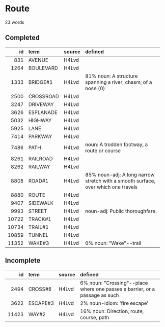 # Route

23 words

## Completed

|    id | term      | source   | defined                                                                           |
|------:|:----------|:---------|:----------------------------------------------------------------------------------|
|   831 | AVENUE    | H4Lvd    |                                                                                   |
|  1264 | BOULEVARD | H4Lvd    |                                                                                   |
|  1333 | BRIDGE#1  | H4Lvd    | 81% noun: A structure spanning a river, chasm; of a nose (0)                      |
|  2500 | CROSSROAD | H4Lvd    |                                                                                   |
|  3247 | DRIVEWAY  | H4Lvd    |                                                                                   |
|  3626 | ESPLANADE | H4Lvd    |                                                                                   |
|  5032 | HIGHWAY   | H4Lvd    |                                                                                   |
|  5925 | LANE      | H4Lvd    |                                                                                   |
|  7414 | PARKWAY   | H4Lvd    |                                                                                   |
|  7486 | PATH      | H4Lvd    | noun: A trodden footway, a route or course                                        |
|  8261 | RAILROAD  | H4Lvd    |                                                                                   |
|  8262 | RAILWAY   | H4Lvd    |                                                                                   |
|  8808 | ROAD#1    | H4Lvd    | 85% noun-adj: A long narrow stretch with a smooth surface, over which one travels |
|  8880 | ROUTE     | H4Lvd    |                                                                                   |
|  9407 | SIDEWALK  | H4Lvd    |                                                                                   |
|  9993 | STREET    | H4Lvd    | noun-adj: Public thoroughfare.                                                    |
| 10722 | TRACK#1   | H4Lvd    |                                                                                   |
| 10734 | TRAIL#1   | H4Lvd    |                                                                                   |
| 10859 | TUNNEL    | H4Lvd    |                                                                                   |
| 11352 | WAKE#3    | H4Lvd    | 0% noun: "Wake"--trail                                                            |

## Incomplete

|    id | term     | source   | defined                                                                     |
|------:|:---------|:---------|:----------------------------------------------------------------------------|
|  2494 | CROSS#8  | H4Lvd    | 6% noun: "Crossing"--place where one passes a barrier, or a passage as such |
|  3622 | ESCAPE#3 | H4Lvd    | 2% noun-idiom: 'fire escape'                                                |
| 11423 | WAY#2    | H4Lvd    | 16% noun: Direction, route, course, path                                    |